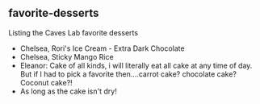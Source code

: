 ## favorite-desserts
Listing the Caves Lab favorite desserts

- Chelsea, Rori's Ice Cream - Extra Dark Chocolate
- Chelsea, Sticky Mango Rice
- Eleanor: Cake of all kinds, i will literally eat all cake at any time of day. But if I had to pick a favorite then....carrot cake? chocolate cake? Coconut cake?! 
- As long as the cake isn't dry!
